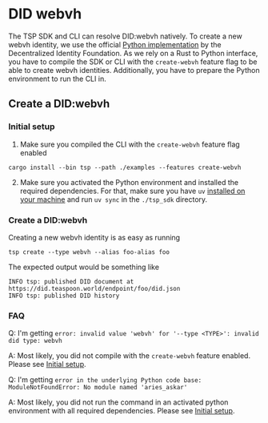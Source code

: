 # DID webvh

The TSP SDK and CLI can resolve DID:webvh natively.
To create a new webvh identity, we use the official [Python implementation](https://github.com/decentralized-identity/didwebvh-py) 
by the Decentralized Identity Foundation.
As we rely on a Rust to Python interface, you have to compile the SDK or CLI with the `create-webvh` feature flag to
be able to create webvh identities.
Additionally, you have to prepare the Python environment to run the CLI in.

## Create a DID:webvh
### Initial setup

1. Make sure you compiled the CLI with the `create-webvh` feature flag enabled
```shell
cargo install --bin tsp --path ./examples --features create-webvh
```
2. Make sure you activated the Python environment and installed the required dependencies. 
   For that, make sure you have `uv` [installed on your machine](https://docs.astral.sh/uv/getting-started/installation/)
   and run `uv sync` in the `./tsp_sdk` directory.

### Create a DID:webvh
Creating a new webvh identity is as easy as running

```shell
tsp create --type webvh --alias foo-alias foo
```
The expected output would be something like
```
INFO tsp: published DID document at https://did.teaspoon.world/endpoint/foo/did.json
INFO tsp: published DID history
```

### FAQ

Q: I'm getting `error: invalid value 'webvh' for '--type <TYPE>': invalid did type: webvh`

A: Most likely, you did not compile with the `create-webvh` feature enabled. Please see [Initial setup](#initial-setup).

Q: I'm getting `error in the underlying Python code base: ModuleNotFoundError: No module named 'aries_askar'`

A: Most likely, you did not run the command in an activated python environment with all required dependencies.
Please see [Initial setup](#initial-setup).
